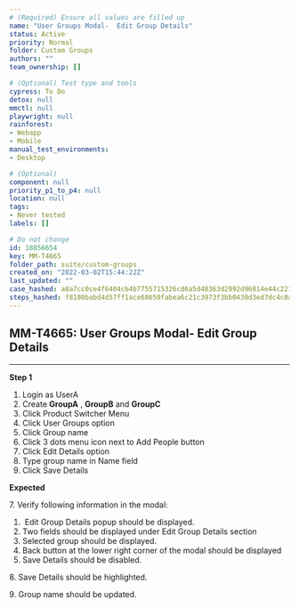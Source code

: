 ```yaml
---
# (Required) Ensure all values are filled up
name: "User Groups Modal-  Edit Group Details"
status: Active
priority: Normal
folder: Custom Groups
authors: ""
team_ownership: []

# (Optional) Test type and tools
cypress: To Do
detox: null
mmctl: null
playwright: null
rainforest: 
- Webapp
- Mobile
manual_test_environments: 
- Desktop

# (Optional)
component: null
priority_p1_to_p4: null
location: null
tags: 
- Never tested
labels: []

# Do not change
id: 18856654
key: MM-T4665
folder_path: suite/custom-groups
created_on: "2022-03-02T15:44:22Z"
last_updated: ""
case_hashed: a8a7cc0ce4f6404cb4b7755715326cd6a5d48363d2992d96814e44c2215c504097d0cd4c7dffb34d6889bf88355b9a49
steps_hashed: f8180babd4d57ff1ace68650fabea6c21c3973f3bb0430d3ed7dc4c0a07f428f43e3f3ba41de29a9da7d4bb877b826d3
---
```


## MM-T4665: User Groups Modal- Edit Group Details

---

**Step 1**

1. Login as UserA
2. Create **GroupA** , **GroupB** and **GroupC**
3. Click Product Switcher Menu 
4. Click User Groups option
5. Click Group name
6. Click 3 dots menu icon next to Add People button
7. Click Edit Details option
8. Type group name in Name field
9. Click Save Details

**Expected**

7\. Verify following information in the modal:

1.  Edit Group Details popup should be displayed.
2. Two fields should be displayed under Edit Group Details section
3. Selected group should be displayed.
4. Back button at the lower right corner of the modal should be displayed
5. Save Details should be disabled.

8\. Save Details should be highlighted.

9\. Group name should be updated.
